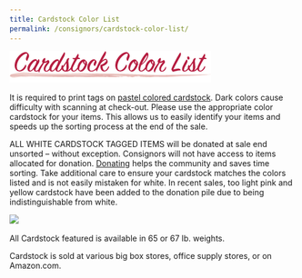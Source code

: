 ```yaml
---
title: Cardstock Color List
permalink: /consignors/cardstock-color-list/
---
```


![Cardstock Color List](/img/cardstock_color_list2.png "Choosing the right cardstock")

It is required to print tags on <span style="text-decoration: underline;">pastel colored cardstock</span>. Dark colors cause difficulty with scanning at check-out. Please use the appropriate color cardstock for your items. This allows us to easily identify your items and speeds up the sorting process at the end of the sale.

ALL WHITE CARDSTOCK TAGGED ITEMS will be donated at sale end unsorted – without exception. Consignors will not have access to items allocated for donation. [Donating](http://www.boutiqueforaweek.net/consignors/donating-unsold-items/) helps the community and saves time sorting. Take additional care to ensure your cardstock matches the colors listed and is not easily mistaken for white. In recent sales, too light pink and yellow cardstock have been added to the donation pile due to being indistinguishable from white.

![](http://boutiqueforaweek.com/wp-content/uploads/color_codes.png)

All Cardstock featured is available in 65 or 67 lb. weights.

Cardstock is sold at various big box stores, office supply stores, or on Amazon.com.
